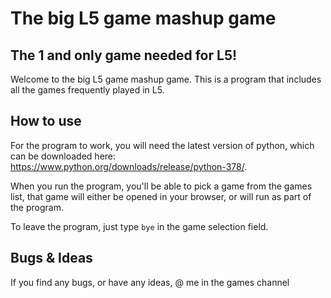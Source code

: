# The big L5 game mashup game
## The 1 and only game needed for L5!

Welcome to the big L5 game mashup game. This is a program that includes all the games frequently played in L5. 

## How to use

For the program to work, you will need the latest version of python, which can be downloaded here: https://www.python.org/downloads/release/python-378/.

When you run the program, you'll be able to pick a game from the games list, that game will either be opened in your browser, or will run as part of the program. 

To leave the program, just type `bye` in the game selection field.

## Bugs & Ideas

If you find any bugs, or have any ideas, @ me in the games channel